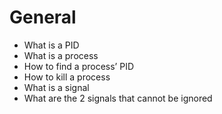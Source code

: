 # General

*  What is a PID
*  What is a process
*  How to find a process’ PID
*  How to kill a process
*  What is a signal
*  What are the 2 signals that cannot be ignored

